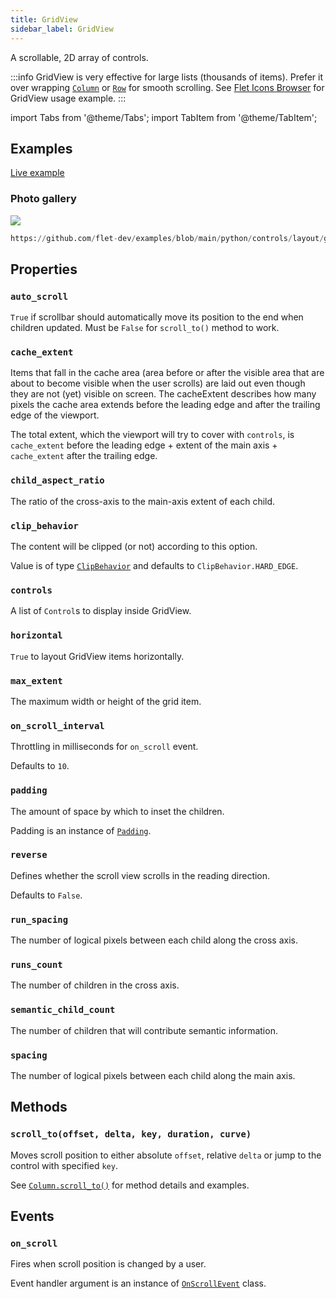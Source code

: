 ```yaml
---
title: GridView
sidebar_label: GridView
---
```


A scrollable, 2D array of controls.

:::info
GridView is very effective for large lists (thousands of items). Prefer it over wrapping [`Column`](/docs/controls/column) or [`Row`](/docs/controls/row) for smooth scrolling. See [Flet Icons Browser](https://github.com/flet-dev/examples/blob/main/python/apps/icons-browser/main.py) for GridView usage example.
:::

import Tabs from '@theme/Tabs';
import TabItem from '@theme/TabItem';

## Examples

[Live example](https://flet-controls-gallery.fly.dev/layout/gridview)

### Photo gallery

<img src="/img/docs/controls/gridview/photo-gallery.png" className="screenshot-50"/>



```python reference
https://github.com/flet-dev/examples/blob/main/python/controls/layout/grid-view/photo-gallery.py
```


## Properties

### `auto_scroll`

`True` if scrollbar should automatically move its position to the end when children updated. Must be `False` for `scroll_to()` method to work.

### `cache_extent`

Items that fall in the cache area (area before or after the visible area that are about to become visible when the user
scrolls) are laid out even though they are not (yet) visible on screen.
The cacheExtent describes how many pixels the cache area extends before the leading edge and after the trailing edge of
the viewport.

The total extent, which the viewport will try to cover with `controls`, is `cache_extent` before the leading edge +
extent of the main axis + `cache_extent` after the trailing edge.

### `child_aspect_ratio`

The ratio of the cross-axis to the main-axis extent of each child.

### `clip_behavior`

The content will be clipped (or not) according to this option.

Value is of type [`ClipBehavior`](/docs/reference/types/clipbehavior) and defaults to `ClipBehavior.HARD_EDGE`.

### `controls`

A list of `Control`s to display inside GridView.

### `horizontal`

`True` to layout GridView items horizontally.

### `max_extent`

The maximum width or height of the grid item.

### `on_scroll_interval`

Throttling in milliseconds for `on_scroll` event.

Defaults to `10`.

### `padding`

The amount of space by which to inset the children.

Padding is an instance of [`Padding`](/docs/reference/types/padding).

### `reverse`

Defines whether the scroll view scrolls in the reading direction.

Defaults to `False`.

### `run_spacing`

The number of logical pixels between each child along the cross axis.

### `runs_count`

The number of children in the cross axis.

### `semantic_child_count`

The number of children that will contribute semantic information.

### `spacing`

The number of logical pixels between each child along the main axis.

## Methods

### `scroll_to(offset, delta, key, duration, curve)`

Moves scroll position to either absolute `offset`, relative `delta` or jump to the control with specified `key`.

See [`Column.scroll_to()`](/docs/controls/column#scroll_tooffset-delta-key-duration-curve) for method details and examples.

## Events

### `on_scroll`

Fires when scroll position is changed by a user.

Event handler argument is an instance of [`OnScrollEvent`](/docs/reference/types/onscrollevent) class.